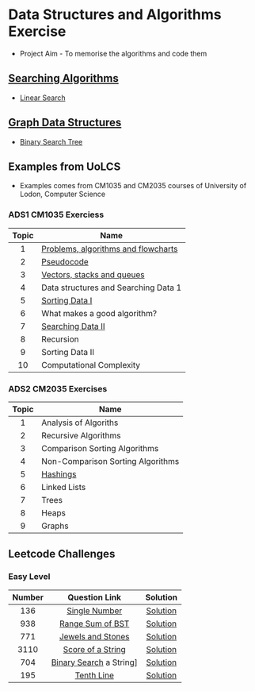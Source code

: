# Data Structures and Algorithms Exercise

- Project Aim - To memorise the algorithms and code them

## [Searching Algorithms](/Searching_Algorithms/Searching_Algorithms.md)

- [Linear Search](/Searching_Algorithms/Linear_Search.md)

## [Graph Data Structures]()

- [Binary Search Tree](/leetcode/938/938_question.md)

## Examples from UoLCS

- Examples comes from CM1035 and CM2035 courses of University of Lodon, Computer Science

### ADS1 CM1035 Exerciess

| Topic | Name                                                |
| :---: | --------------------------------------------------- |
|   1   | [Problems, algorithms and flowcharts](./Topic0102/) |
|   2   | [Pseudocode](./Topic0102/)                          |
|   3   | [Vectors, stacks and queues](./Topic03/)            |
|   4   | Data structures and Searching Data 1                |
|   5   | [Sorting Data I](./Topic05/)                        |
|   6   | What makes a good algorithm?                        |
|   7   | [Searching Data II](./Topic07/)                     |
|   8   | Recursion                                           |
|   9   | Sorting Data II                                     |
|  10   | Computational Complexity                            |

### ADS2 CM2035 Exercises

| Topic | Name                              |
| :---: | --------------------------------- |
|   1   | Analysis of Algoriths             |
|   2   | Recursive Algorithms              |
|   3   | Comparison Sorting Algorithms     |
|   4   | Non-Comparison Sorting Algorithms |
|   5   | [Hashings](./HashTables/)         |
|   6   | Linked Lists                      |
|   7   | Trees                             |
|   8   | Heaps                             |
|   9   | Graphs                            |

## Leetcode Challenges

### Easy Level

| Number |                               Question Link                               |                  Solution                   |
| :----: | :-----------------------------------------------------------------------: | :-----------------------------------------: |
|  136   | [Single Number](https://leetcode.com/problems/single-number/description/) |  [Solution](/leetcode/136/136_question.md)  |
|  938   |    [Range Sum of BST](https://leetcode.com/problems/range-sum-of-bst/)    |  [Solution](/leetcode/938/938_question.md)  |
|  771   |   [Jewels and Stones](https://leetcode.com/problems/jewels-and-stones/)   |  [Solution](/leetcode/771/771_question.md)  |
|  3110  |   [Score of a String](https://leetcode.com/problems/score-of-a-string/)   | [Solution](/leetcode/3110/3110_question.md) |
|  704   |  [Binary Search](https://leetcode.com/problems/binary-search/) a String]  |  [Solution](/leetcode/704/704_question.md)  |
|  195   |          [Tenth Line](https://leetcode.com/problems/tenth-line/)          |  [Solution](/leetcode/195/195_question.md)  |
